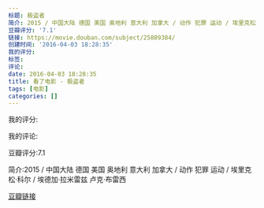 ```yaml
---
标题: 极盗者
简介: 2015 / 中国大陆 德国 美国 奥地利 意大利 加拿大 / 动作 犯罪 运动 / 埃里克松·科尔 / 埃德加·拉米雷兹 卢克·布雷西
豆瓣评分: '7.1'
链接: https://movie.douban.com/subject/25809384/
创建时间: '2016-04-03 18:28:35'
我的评分:
标签:
评论:
date: 2016-04-03 18:28:35
title: 看了电影 - 极盗者
tags: [电影]
categories: []
---
```


我的评分:

我的评论:

豆瓣评分:7.1

简介:2015 / 中国大陆 德国 美国 奥地利 意大利 加拿大 / 动作 犯罪 运动 / 埃里克松·科尔 / 埃德加·拉米雷兹 卢克·布雷西

[豆瓣链接](https://movie.douban.com/subject/25809384/)

